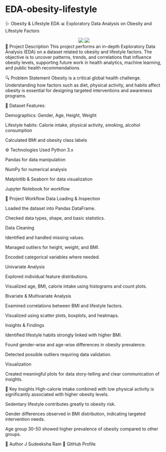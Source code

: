 # EDA-obesity-lifestyle
🩺 Obesity & Lifestyle EDA
📊 Exploratory Data Analysis on Obesity and Lifestyle Factors
<div align="center"> <img src="https://img.shields.io/badge/Python-EDA-blue" /> <img src="https://img.shields.io/badge/Status-Completed-brightgreen" /> </div>
📝 Project Description
This project performs an in-depth Exploratory Data Analysis (EDA) on a dataset related to obesity and lifestyle factors. The objective is to uncover patterns, trends, and correlations that influence obesity levels, supporting future work in health analytics, machine learning, and public health recommendations.

🔍 Problem Statement
Obesity is a critical global health challenge. Understanding how factors such as diet, physical activity, and habits affect obesity is essential for designing targeted interventions and awareness programs.

📂 Dataset
Features:

Demographics: Gender, Age, Height, Weight

Lifestyle habits: Calorie intake, physical activity, smoking, alcohol consumption

Calculated BMI and obesity class labels

⚙️ Technologies Used
Python 3.x

Pandas for data manipulation

NumPy for numerical analysis

Matplotlib & Seaborn for data visualization

Jupyter Notebook for workflow

🚀 Project Workflow
Data Loading & Inspection

Loaded the dataset into Pandas DataFrame.

Checked data types, shape, and basic statistics.

Data Cleaning

Identified and handled missing values.

Managed outliers for height, weight, and BMI.

Encoded categorical variables where needed.

Univariate Analysis

Explored individual feature distributions.

Visualized age, BMI, calorie intake using histograms and count plots.

Bivariate & Multivariate Analysis

Examined correlations between BMI and lifestyle factors.

Visualized using scatter plots, boxplots, and heatmaps.

Insights & Findings

Identified lifestyle habits strongly linked with higher BMI.

Found gender-wise and age-wise differences in obesity prevalence.

Detected possible outliers requiring data validation.

Visualization

Created meaningful plots for data story-telling and clear communication of insights.

🔑 Key Insights
High-calorie intake combined with low physical activity is significantly associated with higher obesity levels.

Sedentary lifestyle contributes greatly to obesity risk.

Gender differences observed in BMI distribution, indicating targeted intervention needs.

Age group 30-50 showed higher prevalence of obesity compared to other groups.

👤 Author
J Sudeeksha Ram
🔗 GitHub Profile
